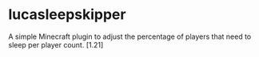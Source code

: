 # lucasleepskipper
A simple Minecraft plugin to adjust the percentage of players that need to sleep per player count. [1.21]
